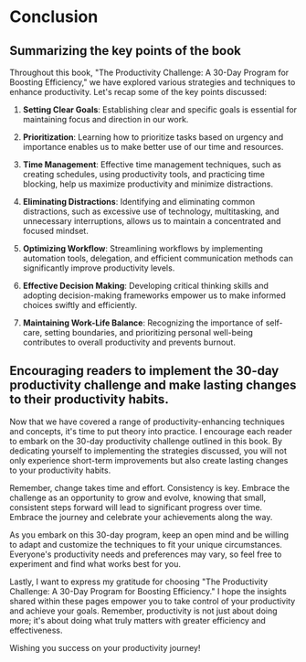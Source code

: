 Conclusion
==========

Summarizing the key points of the book
--------------------------------------

Throughout this book, "The Productivity Challenge: A 30-Day Program for Boosting Efficiency," we have explored various strategies and techniques to enhance productivity. Let's recap some of the key points discussed:

1. **Setting Clear Goals**: Establishing clear and specific goals is essential for maintaining focus and direction in our work.

2. **Prioritization**: Learning how to prioritize tasks based on urgency and importance enables us to make better use of our time and resources.

3. **Time Management**: Effective time management techniques, such as creating schedules, using productivity tools, and practicing time blocking, help us maximize productivity and minimize distractions.

4. **Eliminating Distractions**: Identifying and eliminating common distractions, such as excessive use of technology, multitasking, and unnecessary interruptions, allows us to maintain a concentrated and focused mindset.

5. **Optimizing Workflow**: Streamlining workflows by implementing automation tools, delegation, and efficient communication methods can significantly improve productivity levels.

6. **Effective Decision Making**: Developing critical thinking skills and adopting decision-making frameworks empower us to make informed choices swiftly and efficiently.

7. **Maintaining Work-Life Balance**: Recognizing the importance of self-care, setting boundaries, and prioritizing personal well-being contributes to overall productivity and prevents burnout.

Encouraging readers to implement the 30-day productivity challenge and make lasting changes to their productivity habits.
-------------------------------------------------------------------------------------------------------------------------

Now that we have covered a range of productivity-enhancing techniques and concepts, it's time to put theory into practice. I encourage each reader to embark on the 30-day productivity challenge outlined in this book. By dedicating yourself to implementing the strategies discussed, you will not only experience short-term improvements but also create lasting changes to your productivity habits.

Remember, change takes time and effort. Consistency is key. Embrace the challenge as an opportunity to grow and evolve, knowing that small, consistent steps forward will lead to significant progress over time. Embrace the journey and celebrate your achievements along the way.

As you embark on this 30-day program, keep an open mind and be willing to adapt and customize the techniques to fit your unique circumstances. Everyone's productivity needs and preferences may vary, so feel free to experiment and find what works best for you.

Lastly, I want to express my gratitude for choosing "The Productivity Challenge: A 30-Day Program for Boosting Efficiency." I hope the insights shared within these pages empower you to take control of your productivity and achieve your goals. Remember, productivity is not just about doing more; it's about doing what truly matters with greater efficiency and effectiveness.

Wishing you success on your productivity journey!

